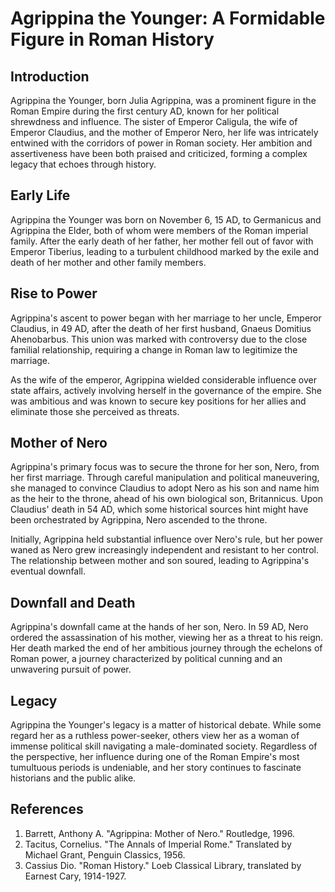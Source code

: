# Agrippina the Younger: A Formidable Figure in Roman History

## Introduction

Agrippina the Younger, born Julia Agrippina, was a prominent figure in the Roman Empire during the first century AD, known for her political shrewdness and influence. The sister of Emperor Caligula, the wife of Emperor Claudius, and the mother of Emperor Nero, her life was intricately entwined with the corridors of power in Roman society. Her ambition and assertiveness have been both praised and criticized, forming a complex legacy that echoes through history.

## Early Life

Agrippina the Younger was born on November 6, 15 AD, to Germanicus and Agrippina the Elder, both of whom were members of the Roman imperial family. After the early death of her father, her mother fell out of favor with Emperor Tiberius, leading to a turbulent childhood marked by the exile and death of her mother and other family members.

## Rise to Power

Agrippina's ascent to power began with her marriage to her uncle, Emperor Claudius, in 49 AD, after the death of her first husband, Gnaeus Domitius Ahenobarbus. This union was marked with controversy due to the close familial relationship, requiring a change in Roman law to legitimize the marriage.

As the wife of the emperor, Agrippina wielded considerable influence over state affairs, actively involving herself in the governance of the empire. She was ambitious and was known to secure key positions for her allies and eliminate those she perceived as threats.

## Mother of Nero

Agrippina's primary focus was to secure the throne for her son, Nero, from her first marriage. Through careful manipulation and political maneuvering, she managed to convince Claudius to adopt Nero as his son and name him as the heir to the throne, ahead of his own biological son, Britannicus. Upon Claudius' death in 54 AD, which some historical sources hint might have been orchestrated by Agrippina, Nero ascended to the throne.

Initially, Agrippina held substantial influence over Nero's rule, but her power waned as Nero grew increasingly independent and resistant to her control. The relationship between mother and son soured, leading to Agrippina's eventual downfall.

## Downfall and Death

Agrippina's downfall came at the hands of her son, Nero. In 59 AD, Nero ordered the assassination of his mother, viewing her as a threat to his reign. Her death marked the end of her ambitious journey through the echelons of Roman power, a journey characterized by political cunning and an unwavering pursuit of power.

## Legacy

Agrippina the Younger's legacy is a matter of historical debate. While some regard her as a ruthless power-seeker, others view her as a woman of immense political skill navigating a male-dominated society. Regardless of the perspective, her influence during one of the Roman Empire's most tumultuous periods is undeniable, and her story continues to fascinate historians and the public alike.

## References

1. Barrett, Anthony A. "Agrippina: Mother of Nero." Routledge, 1996.
2. Tacitus, Cornelius. "The Annals of Imperial Rome." Translated by Michael Grant, Penguin Classics, 1956.
3. Cassius Dio. "Roman History." Loeb Classical Library, translated by Earnest Cary, 1914-1927.

